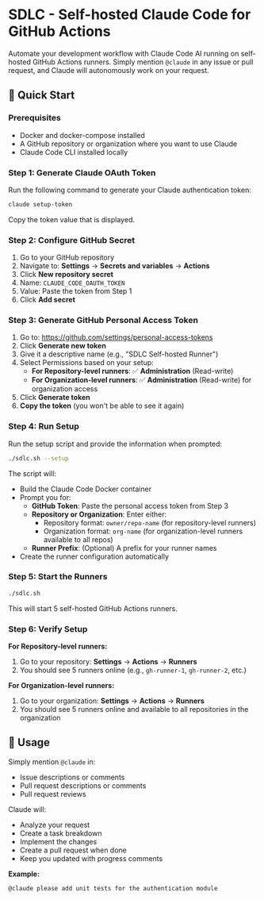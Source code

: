 # SDLC - Self-hosted Claude Code for GitHub Actions

Automate your development workflow with Claude Code AI running on self-hosted GitHub Actions runners. Simply mention `@claude` in any issue or pull request, and Claude will autonomously work on your request.

## 🚀 Quick Start

### Prerequisites

- Docker and docker-compose installed
- A GitHub repository or organization where you want to use Claude
- Claude Code CLI installed locally

### Step 1: Generate Claude OAuth Token

Run the following command to generate your Claude authentication token:

```bash
claude setup-token
```

Copy the token value that is displayed.

### Step 2: Configure GitHub Secret

1. Go to your GitHub repository
2. Navigate to: **Settings** → **Secrets and variables** → **Actions**
3. Click **New repository secret**
4. Name: `CLAUDE_CODE_OAUTH_TOKEN`
5. Value: Paste the token from Step 1
6. Click **Add secret**

### Step 3: Generate GitHub Personal Access Token

1. Go to: https://github.com/settings/personal-access-tokens
2. Click **Generate new token**
3. Give it a descriptive name (e.g., "SDLC Self-hosted Runner")
4. Select Permissions based on your setup:
   - **For Repository-level runners**: ✅ **Administration** (Read-write)
   - **For Organization-level runners**: ✅ **Administration** (Read-write) for organization access
5. Click **Generate token**
6. **Copy the token** (you won't be able to see it again)

### Step 4: Run Setup

Run the setup script and provide the information when prompted:

```bash
./sdlc.sh --setup
```

The script will:

- Build the Claude Code Docker container
- Prompt you for:
  - **GitHub Token**: Paste the personal access token from Step 3
  - **Repository or Organization**: Enter either:
    - Repository format: `owner/repo-name` (for repository-level runners)
    - Organization format: `org-name` (for organization-level runners available to all repos)
  - **Runner Prefix**: (Optional) A prefix for your runner names
- Create the runner configuration automatically

### Step 5: Start the Runners

```bash
./sdlc.sh
```

This will start 5 self-hosted GitHub Actions runners.

### Step 6: Verify Setup

**For Repository-level runners:**

1. Go to your repository: **Settings** → **Actions** → **Runners**
2. You should see 5 runners online (e.g., `gh-runner-1`, `gh-runner-2`, etc.)

**For Organization-level runners:**

1. Go to your organization: **Settings** → **Actions** → **Runners**
2. You should see 5 runners online and available to all repositories in the organization

## 💬 Usage

Simply mention `@claude` in:

- Issue descriptions or comments
- Pull request descriptions or comments
- Pull request reviews

Claude will:

- Analyze your request
- Create a task breakdown
- Implement the changes
- Create a pull request when done
- Keep you updated with progress comments

**Example:**

```
@claude please add unit tests for the authentication module
```
